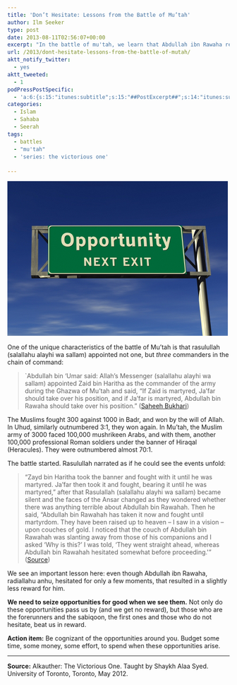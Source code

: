 ```yaml
---
title: 'Don’t Hesitate: Lessons from the Battle of Mu’tah'
author: Ilm Seeker
type: post
date: 2013-08-11T02:56:07+00:00
excerpt: "In the battle of mu'tah, we learn that Abdullah ibn Rawaha received a slightly lesser reward than the other two Muslim commanders who were martyred, only because he hesitated for a few moments. We must seize opportunities of goodness whenever they arise."
url: /2013/dont-hesitate-lessons-from-the-battle-of-mutah/
aktt_notify_twitter:
  - yes
aktt_tweeted:
  - 1
podPressPostSpecific:
  - 'a:6:{s:15:"itunes:subtitle";s:15:"##PostExcerpt##";s:14:"itunes:summary";s:15:"##PostExcerpt##";s:15:"itunes:keywords";s:17:"##WordPressCats##";s:13:"itunes:author";s:10:"##Global##";s:15:"itunes:explicit";s:2:"No";s:12:"itunes:block";s:2:"No";}'
categories:
  - Islam
  - Sahaba
  - Seerah
tags:
  - battles
  - "mu'tah"
  - 'series: the victorious one'

---
```

<img src="/wp-content/uploads/2013/08/opportunity.png" alt="opportunity" class="alignnone size-medium wp-image-2056" />

One of the unique characteristics of the battle of Mu&#8217;tah is that rasulullah (salallahu alayhi wa sallam) appointed not one, but _three_ commanders in the chain of command:

> \`Abdullah bin &#8216;Umar said: Allah&#8217;s Messenger (salallahu alayhi wa sallam) appointed Zaid bin Haritha as the commander of the army during the Ghazwa of Mu&#8217;tah and said, &#8220;If Zaid is martyred, Ja&#8217;far should take over his position, and if Ja&#8217;far is martyred, Abdullah bin Rawaha should take over his position.&#8221; ([Saheeh Bukhari][1])

The Muslims fought 300 against 1000 in Badr, and won by the will of Allah. In Uhud, similarly outnumbered 3:1, they won again. In Mu&#8217;tah, the Muslim army of 3000 faced 100,000 mushrikeen Arabs, and with them, another 100,000 professional Roman soldiers under the banner of Hiraqal (Heracules). They were outnumbered almost 70:1.

The battle started. Rasulullah narrated as if he could see the events unfold:

> &#8220;Zayd bin Haritha took the banner and fought with it until he was martyred. Ja&#8217;far then took it and fought, bearing it until he was martyred,&#8221; after that Rasulallah (salallahu alayhi wa sallam) became silent and the faces of the Ansar changed as they wondered whether there was anything terrible about Abdullah bin Rawahah. Then he said, &#8220;Abdullah bin Rawahah has taken it now and fought until martyrdom. They have been raised up to heaven – I saw in a vision – upon couches of gold. I noticed that the couch of Abdullah bin Rawahah was slanting away from those of his companions and I asked &#8216;Why is this?&#8217; I was told, &#8216;They went straight ahead, whereas Abdullah bin Rawahah hesitated somewhat before proceeding.'&#8221; ([Source][2])

We see an important lesson here: even though Abdullah ibn Rawaha, radiallahu anhu, hesitated for only a few moments, that resulted in a slightly less reward for him.

**We need to seize opportunities for good when we see them.** Not only do these opportunities pass us by (and we get no reward), but those who are the forerunners and the sabiqoon, the first ones and those who do not hesitate, beat us in reward.

**Action item:** Be cognizant of the opportunities around you. Budget some time, some money, some effort, to spend when these opportunities arise.

* * *

**Source:** Alkauther: The Victorious One. Taught by Shaykh Alaa Syed. University of Toronto, Toronto, May 2012.

 [1]: http://sunnah.com/bukhari/64/295
 [2]: http://www.nusrah.com/en/articles/reports-specials/1080.the-battle-of-muta.htm